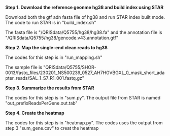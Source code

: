 

**Step 1. Download the reference geonme hg38 and build index using STAR**

Download both the gtf adn fasta file of hg38 and run STAR index built mode. The code to run STAR is in "build_index.sh"

The fasta file is "/QRISdata/Q5755/hg38/hg38.fa" and the annotation file is "/QRISdata/Q5755/hg38/gencode.v43.annotation.gtf"

**Step 2. Map the single-end clean reads to hg38**

The codes for this step is in "run_mapping.sh"

The sample file is "QRISdata/Q5755/SHOR-0013/fastq_files/230201_NS500239_0527_AH7HGVBGXL_0_mask_short_adapter_reads/SAL_1_S7_R1_001.fastq.gz"

**Step 3. Summarize the results from STAR**

The codes for this step is in "sum.py". The output file from STAR is named "out_prefixReadsPerGene.out.tab"

**Step 4. Create the heatmap**

The codes for this step is in "heatmap.py". The codes uses the output from step 3 "sum_gene.csv" to creat the heatmap
